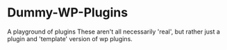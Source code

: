 # Dummy-WP-Plugins
A playground of plugins 
These aren't all necessarily 'real', but rather just a plugin and 'template' version of wp plugins.
